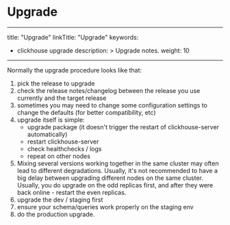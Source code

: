# Upgrade
---
title: "Upgrade"
linkTitle: "Upgrade"
keywords:
- clickhouse upgrade
description: >
    Upgrade notes.
weight: 10
---

Normally the upgrade procedure looks like that:
1) pick the release to upgrade
2) check the release notes/changelog between the release you use currently and the target release
3) sometimes you may need to change some configuration settings to change the defaults (for better compatibility, etc)
4) upgrade itself is simple:
   * upgrade package (it doesn't trigger the restart of clickhouse-server automatically)
   * restart clickhouse-server
   * check healthchecks / logs
   * repeat on other nodes
6) Mixing several versions working together in the same cluster may often lead to different degradations. Usually, it's not recommended to have a big delay between upgrading different nodes on the same cluster. Usually, you do upgrade on the odd replicas first, and after they were back online - restart the even replicas.
7) upgrade the dev / staging first
8) ensure your schema/queries work properly on the staging env
9) do the production upgrade.
